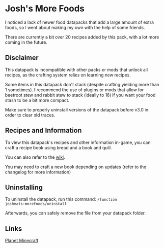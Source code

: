 # Josh's More Foods
I noticed a lack of newer food datapacks that add a large amount of extra foods, so I went about making my own with the help of some friends.

There are currently a bit over 20 recipes added by this pack, with a lot more coming in the future.

## Disclaimer
This datapack is incompatible with other packs or mods that unlock all recipes, as the crafting system relies on learning new recipes.

Some items in this datapack don't stack (despite crafting yielding more than 1 sometimes). I recommend the use of plugins or mods that allow for beetroot stew and rabbit stew to stack (ideally to 16) if you want your food stash to be a bit more compact.

Make sure to properly uninstall versions of the datapack before v3.0 in order to clear old traces.

## Recipes and Information
To view this datapack's recipes and other information in-game, you can craft a recipe book using bread and a book and quill.

You can also refer to the [wiki](https://github.com/Joshcraft2002/joshs-more-foods/wiki).

You may need to craft a new book depending on updates (refer to the changelog for more information)

## Uninstalling
To uninstall the datapack, run this command: `/function joshmats:morefoods/uninstall`

Afterwards, you can safely remove the file from your datapack folder.

## Links
[Planet Minecraft](https://www.planetminecraft.com/data-pack/josh-s-more-foods-20-new-recipes/)
